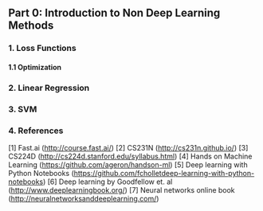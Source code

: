 ## Part 0: Introduction to Non Deep Learning Methods

### 1. Loss Functions

#### 1.1 Optimization

### 2. Linear Regression

### 3. SVM

### 4. References

[1] Fast.ai (http://course.fast.ai/)
[2] CS231N (http://cs231n.github.io/)
[3] CS224D (http://cs224d.stanford.edu/syllabus.html)
[4] Hands on Machine Learning (https://github.com/ageron/handson-ml)
[5] Deep learning with Python Notebooks (https://github.com/fcholletdeep-learning-with-python-notebooks)
[6] Deep learning by Goodfellow et. al (http://www.deeplearningbook.org/)
[7] Neural networks online book (http://neuralnetworksanddeeplearning.com/)
